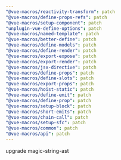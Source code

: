 ```yaml
---
"@vue-macros/reactivity-transform": patch
"@vue-macros/define-props-refs": patch
"@vue-macros/setup-component": patch
"unplugin-vue-define-options": patch
"@vue-macros/named-template": patch
"@vue-macros/better-define": patch
"@vue-macros/define-models": patch
"@vue-macros/define-render": patch
"@vue-macros/export-expose": patch
"@vue-macros/export-render": patch
"@vue-macros/jsx-directive": patch
"@vue-macros/define-props": patch
"@vue-macros/define-slots": patch
"@vue-macros/export-props": patch
"@vue-macros/hoist-static": patch
"@vue-macros/define-emit": patch
"@vue-macros/define-prop": patch
"@vue-macros/setup-block": patch
"@vue-macros/short-emits": patch
"@vue-macros/chain-call": patch
"@vue-macros/setup-sfc": patch
"@vue-macros/common": patch
"@vue-macros/api": patch
---
```


upgrade magic-string-ast
